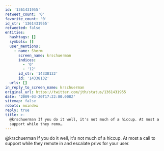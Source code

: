 ```yaml
---
id: '1361431955'
retweet_count: '0'
favorite_count: '0'
id_str: '1361431955'
retweeted: false
entities:
  hashtags: []
  symbols: []
  user_mentions:
    - name: Sherm
      screen_name: krschuerman
      indices:
        - '0'
        - '12'
      id_str: '14338132'
      id: '14338132'
  urls: []
in_reply_to_screen_name: krschuerman
original_url: https://twitter.com/jth/status/1361431955
date: '2009-03-20T17:22:00.000Z'
sitemap: false
robots: noindex
reply: true
title: >-
  @krschuerman If you do it well, it's not much of a hiccup. At most a call to
  support while they remo…
---
```


@krschuerman If you do it well, it's not much of a hiccup. At most a call to support while they remote in and escalate privs for your user.
